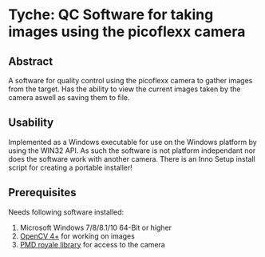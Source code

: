 # Tyche: QC Software for taking images using the picoflexx camera

## Abstract

A software for quality control using the picoflexx camera to gather images from the target.
Has the ability to view the current images taken by the camera aswell as saving them to file.

## Usability

Implemented as a Windows executable for use on the Windows platform by using the WIN32 API.
As such the software is not platform independant nor does the software work with another camera.
There is an Inno Setup install script for creating a portable installer!

## Prerequisites

Needs following software installed:
1. Microsoft Windows 7/8/8.1/10 64-Bit or higher
2. [OpenCV 4+](https://opencv.org/) for working on images
3. [PMD royale library](https://pmdtec.com/mwc/) for access to the camera